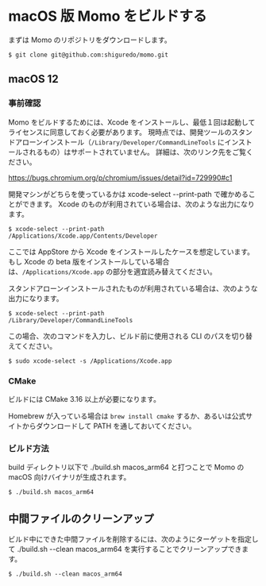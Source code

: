 # macOS 版 Momo をビルドする

まずは Momo のリポジトリをダウンロードします。

```shell
$ git clone git@github.com:shiguredo/momo.git
```

## macOS 12

### 事前確認

Momo をビルドするためには、Xcode をインストールし、最低１回は起動してライセンスに同意しておく必要があります。
現時点では、開発ツールのスタンドアローンインストール（`/Library/Developer/CommandLineTools` にインストールされるもの）はサポートされていません。
詳細は、次のリンク先をご覧ください。

https://bugs.chromium.org/p/chromium/issues/detail?id=729990#c1

開発マシンがどちらを使っているかは xcode-select --print-path で確かめることができます。
Xcode のものが利用されている場合は、次のような出力になります。

```shell
$ xcode-select --print-path
/Applications/Xcode.app/Contents/Developer
```

ここでは AppStore から Xcode をインストールしたケースを想定しています。
もし Xcode の beta 版をインストールしている場合は、`/Applications/Xcode.app` の部分を適宜読み替えてください。

スタンドアローンインストールされたものが利用されている場合は、次のような出力になります。

```shell
$ xcode-select --print-path
/Library/Developer/CommandLineTools
```

この場合、次のコマンドを入力し、ビルド前に使用される CLI のパスを切り替えてください。

```shell
$ sudo xcode-select -s /Applications/Xcode.app
```

### CMake

ビルドには CMake 3.16 以上が必要になります。

Homebrew が入っている場合は `brew install cmake` するか、あるいは公式サイトからダウンロードして PATH を通しておいてください。

### ビルド方法

build ディレクトリ以下で ./build.sh macos_arm64 と打つことで Momo の macOS 向けバイナリが生成されます。

```shell
$ ./build.sh macos_arm64
```

## 中間ファイルのクリーンアップ

ビルド中にできた中間ファイルを削除するには、次のようにターゲットを指定して ./build.sh --clean macos_arm64 を実行することでクリーンアップできます。

```shell
$ ./build.sh --clean macos_arm64
```

